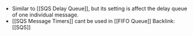 
- Similar to [[SQS Delay Queue]], but its setting is affect the delay queue of one individual message.
- [[SQS Message Timers]] cant be used in [[FIFO Queue]]
Backlink: [[SQS]]